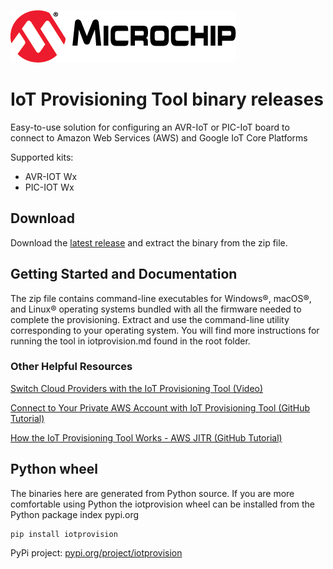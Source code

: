 [![MCHP](images/microchip.png)](https://www.microchip.com)

# IoT Provisioning Tool binary releases
Easy-to-use solution for configuring an AVR-IoT or PIC-IoT board to connect to Amazon Web Services (AWS) and Google IoT Core Platforms

Supported kits:
- AVR-IOT Wx
- PIC-IOT Wx

## Download
Download the [latest release](https://github.com/xedbg/releasetest/releases/latest) and extract the binary from the zip file.

## Getting Started and Documentation

The zip file contains command-line executables for Windows®, macOS®, and Linux® operating systems bundled with all the firmware needed to complete the provisioning. Extract and use the command-line utility corresponding to your operating system. You will find more instructions for running the tool in iotprovision.md found in the root folder.

### Other Helpful Resources

[Switch Cloud Providers with the IoT Provisioning Tool (Video)](https://www.youtube.com/watch?v=nwP8obSRaaE)

[Connect to Your Private AWS Account with IoT Provisioning Tool (GitHub Tutorial)](https://github.com/microchip-pic-avr-solutions/microchip-iot-developer-guides-for-aws/tree/master/connect-the-board-to-your-aws-account)

[How the IoT Provisioning Tool Works - AWS JITR (GitHub Tutorial)](https://github.com/microchip-pic-avr-solutions/microchip-iot-developer-guides-for-aws/tree/master/a-more-thorough-look-into-the-provisioning-process)

## Python wheel
The binaries here are generated from Python source.  If you are more comfortable using Python the iotprovision wheel can be installed from the Python package index pypi.org

```
pip install iotprovision
```

PyPi project: [pypi.org/project/iotprovision](https://pypi.org/project/iotprovision/)
